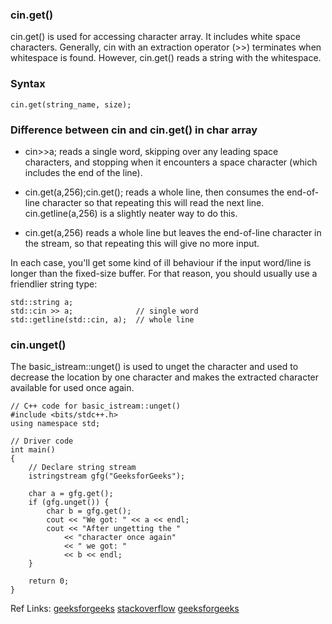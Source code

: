 ### cin.get()
cin.get() is used for accessing character array. It includes white space characters. 
Generally, cin with an extraction operator (>>) terminates when whitespace is found. However, cin.get() reads a string with the whitespace.
### Syntax
```
cin.get(string_name, size);
```
### Difference between cin and cin.get() in char array 
- cin>>a; reads a single word, skipping over any leading space characters, and stopping when it encounters a space character (which includes the end of the line).

- cin.get(a,256);cin.get(); reads a whole line, then consumes the end-of-line character so that repeating this will read the next line. cin.getline(a,256) is a slightly neater way to do this.

- cin.get(a,256) reads a whole line but leaves the end-of-line character in the stream, so that repeating this will give no more input.

In each case, you'll get some kind of ill behaviour if the input word/line is longer than the fixed-size buffer. 
For that reason, you should usually use a friendlier string type:
```
std::string a;
std::cin >> a;              // single word
std::getline(std::cin, a);  // whole line
```
### cin.unget()
The basic_istream::unget() is used to unget the character and used to decrease the location by one character and makes the extracted character available for used once again. 
```
// C++ code for basic_istream::unget()
#include <bits/stdc++.h>
using namespace std;

// Driver code
int main()
{
	// Declare string stream
	istringstream gfg("GeeksforGeeks");

	char a = gfg.get();
	if (gfg.unget()) {
		char b = gfg.get();
		cout << "We got: " << a << endl;
		cout << "After ungetting the "
			<< "character once again"
			<< " we got: "
			<< b << endl;
	}

	return 0;
}
```

Ref Links: [geeksforgeeks](https://www.geeksforgeeks.org/cin-get-in-c-with-examples/) [stackoverflow](
https://stackoverflow.com/questions/29630513/difference-between-cin-and-cin-get-for-char-array) [geeksforgeeks](https://www.geeksforgeeks.org/basic_istreamunget-in-c-with-examples/)
